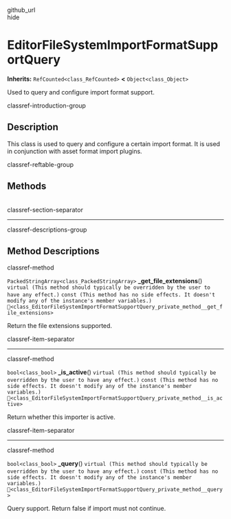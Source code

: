 github\_url  
hide

# EditorFileSystemImportFormatSupportQuery

**Inherits:** `RefCounted<class_RefCounted>` **&lt;**
`Object<class_Object>`

Used to query and configure import format support.

classref-introduction-group

## Description

This class is used to query and configure a certain import format. It is
used in conjunction with asset format import plugins.

classref-reftable-group

## Methods

<table>
<tbody>
<tr>
</tr>
<tr>
</tr>
<tr>
</tr>
</tbody>
</table>

classref-section-separator

------------------------------------------------------------------------

classref-descriptions-group

## Method Descriptions

classref-method

`PackedStringArray<class_PackedStringArray>`
**\_get\_file\_extensions**()
`virtual (This method should typically be overridden by the user to have any effect.)`
`const (This method has no side effects. It doesn't modify any of the instance's member variables.)`
`🔗<class_EditorFileSystemImportFormatSupportQuery_private_method__get_file_extensions>`

Return the file extensions supported.

classref-item-separator

------------------------------------------------------------------------

classref-method

`bool<class_bool>` **\_is\_active**()
`virtual (This method should typically be overridden by the user to have any effect.)`
`const (This method has no side effects. It doesn't modify any of the instance's member variables.)`
`🔗<class_EditorFileSystemImportFormatSupportQuery_private_method__is_active>`

Return whether this importer is active.

classref-item-separator

------------------------------------------------------------------------

classref-method

`bool<class_bool>` **\_query**()
`virtual (This method should typically be overridden by the user to have any effect.)`
`const (This method has no side effects. It doesn't modify any of the instance's member variables.)`
`🔗<class_EditorFileSystemImportFormatSupportQuery_private_method__query>`

Query support. Return false if import must not continue.
